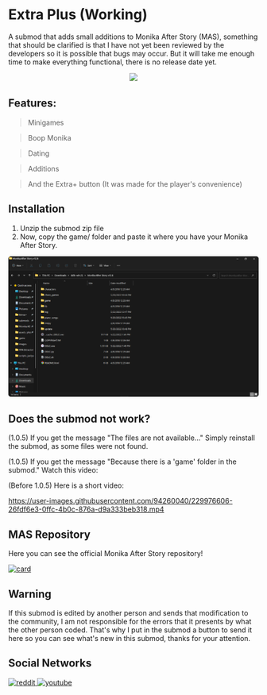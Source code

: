 # Extra Plus (Working)
A submod that adds small additions to Monika After Story (MAS), something that should be clarified is that I have not yet been reviewed by the developers so it is possible that bugs may occur. But it will take me enough time to make everything functional, there is no release date yet.

<p align="center">
  <img src="https://github.com/zer0fixer/resource-repository/blob/main/Images/Moni_chill.png"></p>
  
## Features:
> Minigames

> Boop Monika

> Dating

> Additions

> And the Extra+ button (It was made for the player's convenience)

## Installation
1) Unzip the submod zip file
2) Now, copy the game/ folder and paste it where you have your Monika After Story.

<p align="center">
  <img src="https://github.com/zer0fixer/resource-repository/blob/main/Images/MAS_screenshot.png"></p>

## Does the submod not work?
(1.0.5) If you get the message "The files are not available..." Simply reinstall the submod, as some files were not found.

(1.0.5) If you get the message "Because there is a 'game' folder in the submod." Watch this video:

(Before 1.0.5) Here is a short video:

https://user-images.githubusercontent.com/94260040/229976606-26fdf6e3-0ffc-4b0c-876a-d9a333beb318.mp4


## MAS Repository
Here you can see the official Monika After Story repository!

[![card](https://github-readme-stats.vercel.app/api/pin/?username=Monika-After-Story&repo=MonikaModDev)](https://github.com/Monika-After-Story/MonikaModDev)


## Warning

If this submod is edited by another person and sends that modification to the community, I am not responsible for the errors that it presents by what the other person coded. That's why I put in the submod a button to send it here so you can see what's new in this submod, thanks for your attention.


## Social Networks
<a href="https://www.reddit.com/user/UnderstandingAny7135">
<img alt="reddit" src="https://cdn-icons-png.flaticon.com/512/2111/2111459.png" width="100">
<a href="https://www.youtube.com/channel/UCLJcpsS6XWEPuV5vsq6TykA">
<img alt="youtube" src="https://cdn.icon-icons.com/icons2/1211/PNG/512/1491579609-yumminkysocialmedia08_83079.png" width="100">
